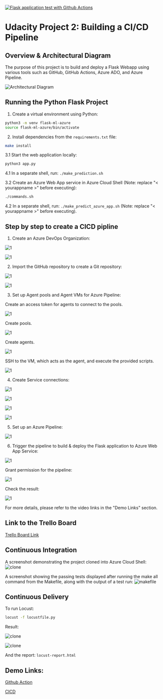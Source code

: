 [![Flask application test with Github Actions](https://github.com/nghiattr/udacity-devops-project2/actions/workflows/pylint.yml/badge.svg)](https://github.com/nghiattr/udacity-devops-project2/actions/workflows/pylint.yml)


# Udacity Project 2: Building a CI/CD Pipeline


## Overview & Architectural Diagram

The purpose of this project is to build and deploy a Flask Webapp using various tools such as GitHub, GitHub Actions, Azure ADO, and Azure Pipeline.

![Architectural Diagram](./image/1.png)

## Running the Python Flask Project

1. Create a virtual environment using Python:
```bash
python3 -m venv flask-ml-azure
source flask-ml-azure/bin/activate
```

2. Install dependencies from the `requirements.txt` file:
```bash
make install
```

3.1 Start the web application locally:
```bash
python3 app.py
```


4.1 In a separate shell, run: `./make_prediction.sh`


3.2 Create an Azure Web App service in Azure Cloud Shell (Note: replace "< yourappname >" before executing):
```bash
./commands.sh
```


4.2 In a separate shell, run: `./make_predict_azure_app.sh` (Note: replace "< yourappname >" before executing).


## Step by step to create a CICD pipline

1. Create an Azure DevOps Organization:

![1](./image/4.png)


![1](./image/5.png)

2. Import the GitHub repository to create a Git repository:

![1](./image/6.png)


![1](./image/7.png)


3. Set up Agent pools and Agent VMs for Azure Pipeline:


Create an access token for agents to connect to the pools.


![1](./image/10.png)


Create pools.


![1](./image/8.png)


Create agents.


![1](./image/9.png)



SSH to the VM, which acts as the agent, and execute the provided scripts.


![1](./image/11.png)


4. Create Service connections:


![1](./image/12.png)


![1](./image/13.png)


![1](./image/14.png)


![1](./image/15.png)


5. Set up an Azure Pipeline:


![1](./image/16.png)


6. Trigger the pipeline to build & deploy the Flask application to Azure Web App Service:


![1](./image/17.png)


Grant permission for the pipeline:


![1](./image/18.png)


Check the result:


![1](./image/19.png)


For more details, please refer to the video links in the "Demo Links" section.


## Link to the Trello Board


[Trello Board Link](https://trello.com/b/ormxYoYZ/nghiaproject)


## Continuous Integration


A screenshot demonstrating the project cloned into Azure Cloud Shell:
![clone](./image/21.png)


A screenshot showing the passing tests displayed after running the make all command from the Makefile, along with the output of a test run:
![makefile](./image/20.png)


## Continuous Delivery


To run Locust:
```bash
locust -f locustfile.py
```

Result:


![clone](./image/22.png)


![clone](./image/23.png)


And the report: `locust-report.html`


## Demo Links:


[Github Action](https://youtu.be/FIfIcomB-Ak)


[CICD](https://youtu.be/NnCFK7AULq0)